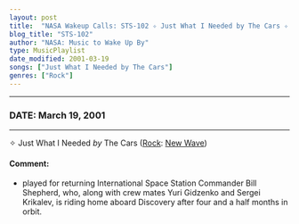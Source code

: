 ```yaml
---
layout: post
title:  "NASA Wakeup Calls: STS-102 ✧ Just What I Needed by The Cars ✧ March 19, 2001"
blog_title: "STS-102"
author: "NASA: Music to Wake Up By"
type: MusicPlaylist
date_modified: 2001-03-19
songs: ["Just What I Needed by The Cars"]
genres: ["Rock"]
---
```


----
### DATE: March 19, 2001
----
✧ Just What I Needed *by* The Cars ([Rock](https://www.discogs.com/genre/Rock): [New Wave](https://www.discogs.com/style/New%20Wave)) <a target="blank_" href="https://www.discogs.com/The-Cars-Just-What-I-Needed-/release/14149522">
    <i class="fas fa-compact-disc"
       title="Discogs entry for this song"
       alt="Discogs entry for this song"
       style="font-size: 1.1em;"></i></a>
    

#### Comment:
* played for returning International Space Station Commander Bill Shepherd, who, along with crew mates Yuri Gidzenko and Sergei Krikalev, is riding home aboard Discovery after four and a half months in orbit.



<br/>
<center>
	<a target="_blank"
	   href="https://twitter.com/intent/tweet?hashtags=Space,NASA,Playlist,NASAWakeupCalls,SpaceProgram&text=🚀 {{ page.author}}, '{{ page.songs.first }}' {{ page.title }}, {{ site.url }}{{ page.url }}&via=nasawakeupcalls"><i class="fab fa-twitter" title="Tweet this page" alt="Tweet this page" style="font-size: 1.3em;"></i></a>
	&nbsp; 	<i class="fas fa-user-astronaut" style="font-size: 1.5em;"></i> &nbsp;
    <a id="custom_amazon_link"
       type="amzn" search="#"
       category="popular music">
    <i class="fab fa-amazon" style="font-size: 1.3em;"></i></a>
</center>

<!-- Randomly resolve an individual entry from a song array -->
<script src="/assets/javascript/seedrandom.min.js"></script>
<script>
  var wake_me_up = ["Just What I Needed by The Cars"];
  var prng = new Math.seedrandom();
  function randomSong() {
    song = wake_me_up[Math.floor(Math.random() * wake_me_up.length)];
    var amazon_link = document.getElementById("custom_amazon_link");
    amazon_link.setAttribute("search", song);
  }
  window.onload = randomSong();
</script>
